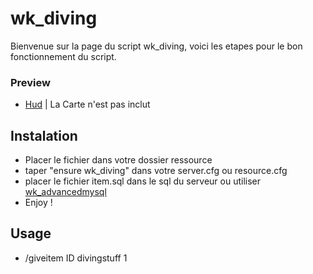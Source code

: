 # wk_diving

Bienvenue sur la page du script wk_diving, voici les etapes pour le bon fonctionnement du script.

### Preview

- [Hud](https://github.com/wikili202/wk_diving/blob/main/preview/preview_1.png) | La Carte n'est pas inclut


## Instalation

- Placer le fichier dans votre dossier ressource
- taper "ensure wk_diving" dans votre server.cfg ou resource.cfg
- placer le fichier item.sql dans le sql du serveur ou utiliser [wk_advancedmysql](discord.gg/wkdev)
- Enjoy !

## Usage
- /giveitem ID divingstuff 1
